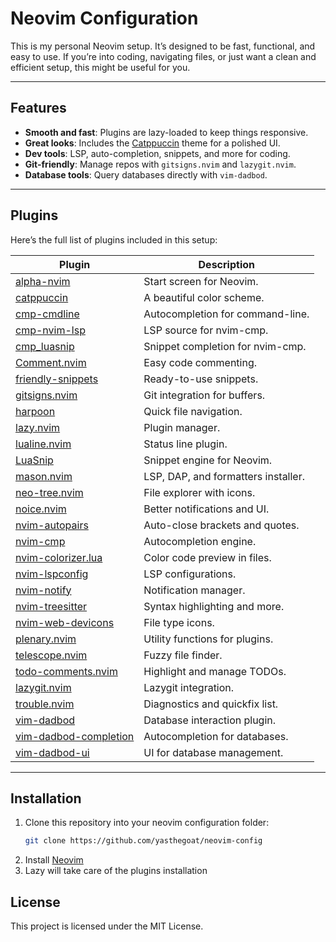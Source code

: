 # Neovim Configuration

This is my personal Neovim setup. It’s designed to be fast, functional, and easy to use. If you’re into coding, navigating files, or just want a clean and efficient setup, this might be useful for you.

---

## Features

- **Smooth and fast**: Plugins are lazy-loaded to keep things responsive.
- **Great looks**: Includes the [Catppuccin](https://github.com/catppuccin/nvim) theme for a polished UI.
- **Dev tools**: LSP, auto-completion, snippets, and more for coding.
- **Git-friendly**: Manage repos with `gitsigns.nvim` and `lazygit.nvim`.
- **Database tools**: Query databases directly with `vim-dadbod`.

---

## Plugins

Here’s the full list of plugins included in this setup:

| **Plugin**                                                                       | **Description**                     |
| -------------------------------------------------------------------------------- | ----------------------------------- |
| [alpha-nvim](https://github.com/goolord/alpha-nvim)                              | Start screen for Neovim.            |
| [catppuccin](https://github.com/catppuccin/nvim)                                 | A beautiful color scheme.           |
| [cmp-cmdline](https://github.com/hrsh7th/cmp-cmdline)                            | Autocompletion for command-line.    |
| [cmp-nvim-lsp](https://github.com/hrsh7th/cmp-nvim-lsp)                          | LSP source for nvim-cmp.            |
| [cmp_luasnip](https://github.com/saadparwaiz1/cmp_luasnip)                       | Snippet completion for nvim-cmp.    |
| [Comment.nvim](https://github.com/numToStr/Comment.nvim)                         | Easy code commenting.               |
| [friendly-snippets](https://github.com/rafamadriz/friendly-snippets)             | Ready-to-use snippets.              |
| [gitsigns.nvim](https://github.com/lewis6991/gitsigns.nvim)                      | Git integration for buffers.        |
| [harpoon](https://github.com/ThePrimeagen/harpoon)                               | Quick file navigation.              |
| [lazy.nvim](https://github.com/folke/lazy.nvim)                                  | Plugin manager.                     |
| [lualine.nvim](https://github.com/nvim-lualine/lualine.nvim)                     | Status line plugin.                 |
| [LuaSnip](https://github.com/L3MON4D3/LuaSnip)                                   | Snippet engine for Neovim.          |
| [mason.nvim](https://github.com/williamboman/mason.nvim)                         | LSP, DAP, and formatters installer. |
| [neo-tree.nvim](https://github.com/nvim-neo-tree/neo-tree.nvim)                  | File explorer with icons.           |
| [noice.nvim](https://github.com/folke/noice.nvim)                                | Better notifications and UI.        |
| [nvim-autopairs](https://github.com/windwp/nvim-autopairs)                       | Auto-close brackets and quotes.     |
| [nvim-cmp](https://github.com/hrsh7th/nvim-cmp)                                  | Autocompletion engine.              |
| [nvim-colorizer.lua](https://github.com/norcalli/nvim-colorizer.lua)             | Color code preview in files.        |
| [nvim-lspconfig](https://github.com/neovim/nvim-lspconfig)                       | LSP configurations.                 |
| [nvim-notify](https://github.com/rcarriga/nvim-notify)                           | Notification manager.               |
| [nvim-treesitter](https://github.com/nvim-treesitter/nvim-treesitter)            | Syntax highlighting and more.       |
| [nvim-web-devicons](https://github.com/nvim-tree/nvim-web-devicons)              | File type icons.                    |
| [plenary.nvim](https://github.com/nvim-lua/plenary.nvim)                         | Utility functions for plugins.      |
| [telescope.nvim](https://github.com/nvim-telescope/telescope.nvim)               | Fuzzy file finder.                  |
| [todo-comments.nvim](https://github.com/folke/todo-comments.nvim)                | Highlight and manage TODOs.         |
| [lazygit.nvim](https://github.com/kdheepak/lazygit.nvim)                         | Lazygit integration.                |
| [trouble.nvim](https://github.com/folke/trouble.nvim)                            | Diagnostics and quickfix list.      |
| [vim-dadbod](https://github.com/tpope/vim-dadbod)                                | Database interaction plugin.        |
| [vim-dadbod-completion](https://github.com/kristijanhusak/vim-dadbod-completion) | Autocompletion for databases.       |
| [vim-dadbod-ui](https://github.com/kristijanhusak/vim-dadbod-ui)                 | UI for database management.         |

---

## Installation

1. Clone this repository into your neovim configuration folder:
   ```bash
   git clone https://github.com/yasthegoat/neovim-config
   ```
2. Install [Neovim](https://neovim.io/)
3. Lazy will take care of the plugins installation


## License

This project is licensed under the MIT License.
